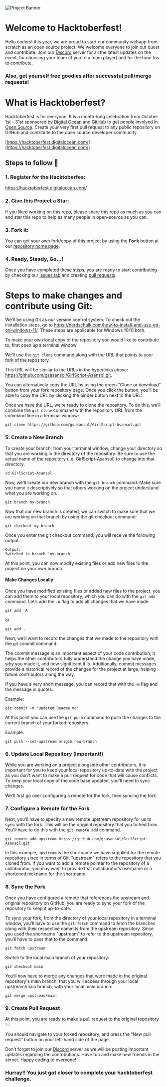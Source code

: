 <img src="https://user-images.githubusercontent.com/63467479/190611518-b60d57af-711b-4b8b-9de5-eb2d51ddcb59.png" alt="Project Banner">


# Welcome to Hacktoberfest!

Hello coders! this year, we are proud to start our community webapp from scratch as an open source project. We welcome everyone to join our quest and contribute. Join our [Discord](https://discord.gg/vYSspBkgNc) server for all the latest updates on the event, for choosing your team (if you're a team player) and for the how-tos to contribute.

### Also, get yourself free goodies after successful pull/merge requests!

# What is Hacktoberfest?

Hacktoberfest is for everyone. It is a month-long celebration from October 1st - 31st sponsored by [Digital Ocean](https://hacktoberfest.digitalocean.com/) and [GitHub](https://github.com/blog/2433-celebrate-open-source-this-october-with-hacktoberfest) to get people involved in [Open Source](https://github.com/open-source). Create your very first pull request to any public repository on GitHub and contribute to the open source developer community.

[https://hacktoberfest.digitalocean.com/](https://hacktoberfest.digitalocean.com/)

## Steps to follow :scroll:

### 1. Register for the Hacktoberfes:

https://hacktoberfest.digitalocean.com/

### 2. Give this Project a Star:
If you liked working on this repo, please share this repo as much
as you can and star this repo to help as many people in open-source as you can.

### 3. Fork it:

You can get your own fork/copy of this project by using the <kbd><b>Fork</b></kbd></a> button at our [repository home page](https://github.com/gsasansol/GirlScript-Asansol).


### 4. Ready, Steady, Go...!

Once you have completed these steps, you are ready to start contributing
by checking our [issues tab](https://github.com/gsasansol/GirlScript-Asansol/issues) and creating [pull requests](https://github.com/gsasansol/GirlScript-Asansol/pulls).


# Steps to make changes and contribute using Git:

We'll be using Git as our version control system. To check out the installation steps, go to https://nerdschalk.com/how-to-install-and-use-git-on-windows-11/. These steps are applicable for Windows 10/11 both.

To make your own local copy of the repository you would like to contribute to, first open up a terminal window.

We’ll use the `git clone` command along with the URL that points to your fork of the repository.

This URL will be similar to the URLs in the hyperlinks above: https://github.com/gsasansol/GirlScript-Asansol.git.

You can alternatively copy the URL by using the green "Clone or download" button from your fork repository page. Once you click the button, you’ll be able to copy the URL by clicking the binder button next to the URL:

Once we have the URL, we’re ready to clone the repository. To do this, we’ll combine the `git clone` command with the repository URL from the command line in a terminal window:

```
git clone https://github.com/gsasansol/GirlScript-Asansol.git
```

### 5. Create a New Branch

To create your branch, from your terminal window, change your directory so that you are working in the directory of the repository. Be sure to use the actual name of the repository (i.e. GirlScript-Asansol) to change into that directory.

```
cd GirlScript-Asansol
```

Now, we'll create our new branch with the `git branch` command. Make sure you name it descriptively so that others working on the project understand what you are working on.

```
git branch my-branch
```

Now that our new branch is created, we can switch to make sure that we are working on that branch by using the git checkout command:

```
git checkout my-branch
```

Once you enter the git checkout command, you will receive the following output:

```
Output:
Switched to branch 'my-branch'
```

At this point, you can now modify existing files or add new files to the project on your own branch.

#### Make Changes Locally

Once you have modified existing files or added new files to the project, you can add them to your local repository, which you can do with the `git add` command. Let’s add the `-A` flag to add all changes that we have made:

```
git add -A
```

or

```
git add .
```

Next, we’ll want to record the changes that we made to the repository with the git commit command.

The commit message is an important aspect of your code contribution; it helps the other contributors fully understand the change you have made, why you made it, and how significant it is. Additionally, commit messages provide a historical record of the changes for the project at large, helping future contributors along the way.

If you have a very short message, you can record that with the `-m` flag and the message in quotes:

Example:

```
git commit -m "Updated Readme.md"
```

At this point you can use the `git push` command to push the changes to the current branch of your forked repository:

Example:

```
git push --set-upstream origin new-branch
```

### 6. Update Local Repository (Important!)

While you are working on a project alongside other contributors, it is important for you to keep your local repository up-to-date with the project as you don't want to make a pull request for code that will cause conflicts. To keep your local copy of the code base updated, you'll need to sync changes.

We'll first go over configuring a remote for the fork, then syncing the fork.

### 7. Configure a Remote for the Fork

Next, you'll have to specify a new remote upstream repository for us to sync with the fork. This will be the original repository that you forked from. You'll have to do this with the `git remote add` command.

```
git remote add upstream https://github.com/gsasansol/GirlScript-Asansol.git
```

In this example, `upstream` is the shortname we have supplied for the remote repository since in terms of Git, "upstream" refers to the repository that you cloned from. If you want to add a remote pointer to the repository of a collaborator, you may want to provide that collaborator’s username or a shortened nickname for the shortname.

### 8. Sync the Fork

Once you have configured a remote that references the upstream and original repository on GitHub, you are ready to sync your fork of the repository to keep it up-to-date.

To sync your fork, from the directory of your local repository in a terminal window, you’ll have to use the `git fetch` command to fetch the branches along with their respective commits from the upstream repository. Since you used the shortname "upstream" to refer to the upstream repository, you’ll have to pass that to the command:

```
git fetch upstream
```

Switch to the local main branch of your repository:

```
git checkout main
```

You'll now have to merge any changes that were made in the original repository's main branch, that you will access through your local upstream/main branch, with your local main branch:

```
git merge upstream/main
```

### 9. Create Pull Request

At this point, you are ready to make a pull request to the original repository ✨.

You should navigate to your forked repository, and press the “New pull request” button on your left-hand side of the page. 

Don't forget to join our [Discord](https://discord.gg/vYSspBkgNc) server as we will be posting important updates regarding the contributions. Have fun and make new friends in the server. Happy coding to everyone!

### Hurray!! You just got closer to complete your hacktoberfest challenge.

